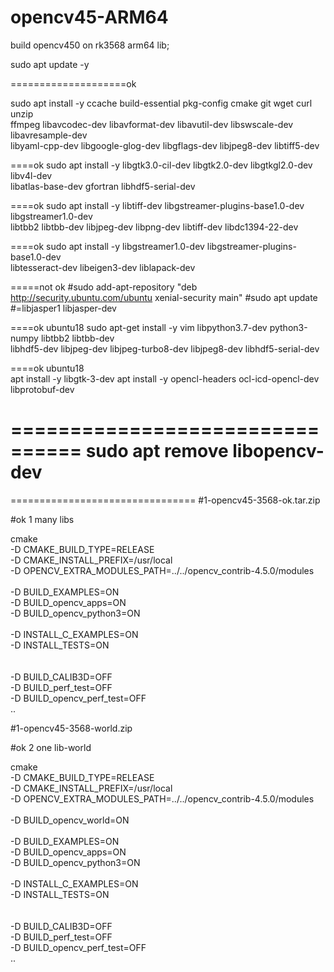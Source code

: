 # opencv45-ARM64
build opencv450 on rk3568 arm64 lib;


sudo apt update -y

====================ok

sudo apt install -y  ccache build-essential pkg-config cmake git wget curl unzip   \
	ffmpeg libavcodec-dev libavformat-dev libavutil-dev libswscale-dev libavresample-dev \
	 libyaml-cpp-dev libgoogle-glog-dev libgflags-dev  libjpeg8-dev libtiff5-dev  
 
 
====ok
sudo apt install -y libgtk3.0-cil-dev libgtk2.0-dev  libgtkgl2.0-dev  libv4l-dev   \
	libatlas-base-dev gfortran libhdf5-serial-dev  
 
====ok
sudo apt install -y libtiff-dev libgstreamer-plugins-base1.0-dev libgstreamer1.0-dev  \
	libtbb2 libtbb-dev libjpeg-dev    libpng-dev libtiff-dev libdc1394-22-dev 

====ok
sudo apt install -y  libgstreamer1.0-dev libgstreamer-plugins-base1.0-dev  \
                     libtesseract-dev   libeigen3-dev  liblapack-dev
					 
=====not ok
#sudo add-apt-repository "deb http://security.ubuntu.com/ubuntu xenial-security main"
#sudo apt update
#=libjasper1 libjasper-dev


====ok ubuntu18
sudo apt-get install -y vim  libpython3.7-dev  python3-numpy libtbb2 libtbb-dev   \
   libhdf5-dev libjpeg-dev libjpeg-turbo8-dev libjpeg8-dev libhdf5-serial-dev 

====ok ubuntu18   
  apt install -y libgtk-3-dev
 apt install -y opencl-headers ocl-icd-opencl-dev  libprotobuf-dev
 
================================
sudo apt remove libopencv-dev 
================================


================================
#1-opencv45-3568-ok.tar.zip

#ok 1 many libs 

cmake \
-D CMAKE_BUILD_TYPE=RELEASE  \
-D CMAKE_INSTALL_PREFIX=/usr/local  \
-D OPENCV_EXTRA_MODULES_PATH=../../opencv_contrib-4.5.0/modules    \
   \
 -D BUILD_EXAMPLES=ON  \
-D BUILD_opencv_apps=ON   \
-D BUILD_opencv_python3=ON  \
  \
 -D INSTALL_C_EXAMPLES=ON \
 -D INSTALL_TESTS=ON \
  \
  \
-D BUILD_CALIB3D=OFF  \
-D BUILD_perf_test=OFF  \
-D BUILD_opencv_perf_test=OFF  \
..

#1-opencv45-3568-world.zip

#ok 2 one lib-world	

cmake \
-D CMAKE_BUILD_TYPE=RELEASE  \
-D CMAKE_INSTALL_PREFIX=/usr/local  \
-D OPENCV_EXTRA_MODULES_PATH=../../opencv_contrib-4.5.0/modules    \
   \
    -D BUILD_opencv_world=ON   \
	\
 -D BUILD_EXAMPLES=ON  \
-D BUILD_opencv_apps=ON   \
-D BUILD_opencv_python3=ON  \
  \
 -D INSTALL_C_EXAMPLES=ON \
 -D INSTALL_TESTS=ON \
  \
  \
-D BUILD_CALIB3D=OFF  \
-D BUILD_perf_test=OFF  \
-D BUILD_opencv_perf_test=OFF  \
..
